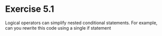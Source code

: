 # Exercise 5.1

Logical operators can simplify nested conditional statements.
For example, can you rewrite this code using a single if statement
